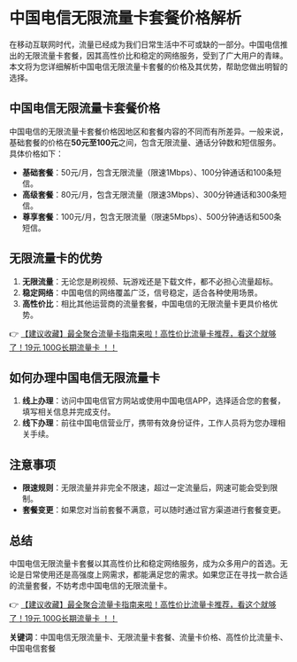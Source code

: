 # 中国电信无限流量卡套餐价格解析

在移动互联网时代，流量已经成为我们日常生活中不可或缺的一部分。中国电信推出的无限流量卡套餐，因其高性价比和稳定的网络服务，受到了广大用户的青睐。本文将为您详细解析中国电信无限流量卡套餐的价格及其优势，帮助您做出明智的选择。

## 中国电信无限流量卡套餐价格

中国电信的无限流量卡套餐价格因地区和套餐内容的不同而有所差异。一般来说，基础套餐的价格在**50元至100元**之间，包含无限流量、通话分钟数和短信服务。具体价格如下：

- **基础套餐**：50元/月，包含无限流量（限速1Mbps）、100分钟通话和100条短信。
- **高级套餐**：80元/月，包含无限流量（限速3Mbps）、300分钟通话和300条短信。
- **尊享套餐**：100元/月，包含无限流量（限速5Mbps）、500分钟通话和500条短信。

## 无限流量卡的优势

1. **无限流量**：无论您是刷视频、玩游戏还是下载文件，都不必担心流量超标。
2. **稳定网络**：中国电信的网络覆盖广泛，信号稳定，适合各种使用场景。
3. **高性价比**：相比其他运营商的流量套餐，中国电信的无限流量卡更具价格优势。

👉 [【建议收藏】最全聚合流量卡指南来啦！高性价比流量卡推荐，看这个就够了！19元 100G长期流量卡 ！！](https://bit.ly/Liuliangka)

## 如何办理中国电信无限流量卡

1. **线上办理**：访问中国电信官方网站或使用中国电信APP，选择适合您的套餐，填写相关信息并完成支付。
2. **线下办理**：前往中国电信营业厅，携带有效身份证件，工作人员将为您办理相关手续。

## 注意事项

- **限速规则**：无限流量并非完全不限速，超过一定流量后，网速可能会受到限制。
- **套餐变更**：如果您对当前套餐不满意，可以随时通过官方渠道进行套餐变更。

## 总结

中国电信无限流量卡套餐以其高性价比和稳定网络服务，成为众多用户的首选。无论是日常使用还是高强度上网需求，都能满足您的需求。如果您正在寻找一款合适的流量套餐，不妨考虑中国电信的无限流量卡。

👉 [【建议收藏】最全聚合流量卡指南来啦！高性价比流量卡推荐，看这个就够了！19元 100G长期流量卡 ！！](https://bit.ly/Liuliangka)

**关键词**：中国电信无限流量卡、无限流量卡套餐、流量卡价格、高性价比流量卡、中国电信套餐